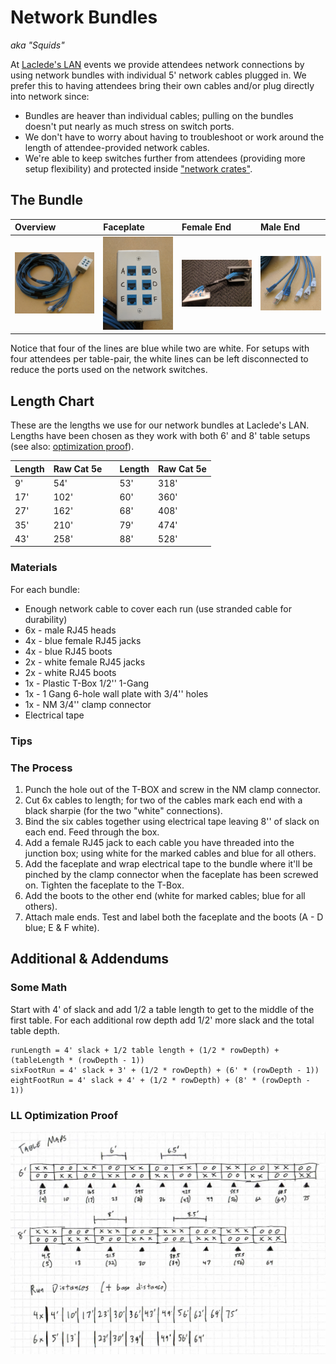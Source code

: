 # Network Bundles

*aka "Squids"*

At [Laclede's LAN](https://lacledeslan.com) events we provide attendees network connections by using network bundles with individual 5' network cables plugged in. We prefer this to having attendees bring their own cables and/or plug directly into network since:

* Bundles are heaver than individual cables; pulling on the bundles doesn't put nearly as much stress on switch ports.
* We don't have to worry about having to troubleshoot or work around the length of attendee-provided network cables.
* We're able to keep switches further from attendees (providing more setup flexibility) and protected inside ["network crates"](./NetworkCrates.md).

## The Bundle

| Overview                                                       | Faceplate                                                         | Female End                                                                    | Male End                                                          |
| :------------------------------------------------------------- | :---------------------------------------------------------------- | :---------------------------------------------------------------------------- | :---------------------------------------------------------------- |
| ![Overview](../.images/networkbundles_overview.jpg "Overview") | ![Faceplate](../.images/networkbundles_faceplate.jpg "Faceplate") | ![Female Ends](../.images/networkbundles_femaleconnections.jpg "Female Ends") | ![Male Ends](../.images/networkbundles_male-ends.jpg "Male Ends") |

Notice that four of the lines are blue while two are white. For setups with four attendees per table-pair, the white lines can be left disconnected to reduce the ports used on the network switches.

## Length Chart

These are the lengths we use for our network bundles at Laclede's LAN. Lengths have been chosen as they work with both 6' and 8' table setups (see also: [optimization proof](#LL-Optimization-Proof)).

| Length | Raw Cat 5e |   | Length | Raw Cat 5e |
| ------ | ---------- |---| ------ | ---------- |
| 9'     | 54'        |   | 53'    | 318'       |
| 17'    | 102'       |   | 60'    | 360'       |
| 27'    | 162'       |   | 68'    | 408'       |
| 35'    | 210'       |   | 79'    | 474'       |
| 43'    | 258'       |   | 88'    | 528'       |

### Materials

For each bundle:

* Enough network cable to cover each run (use stranded cable for durability)
* 6x - male RJ45 heads
* 4x - blue female RJ45 jacks
* 4x - blue RJ45 boots
* 2x - white female RJ45 jacks
* 2x - white RJ45 boots
* 1x - Plastic T-Box 1/2'' 1-Gang
* 1x - 1 Gang 6-hole wall plate with 3/4'' holes
* 1x - NM 3/4'' clamp connector
* Electrical tape

### Tips

### The Process

1. Punch the hole out of the T-BOX and screw in the NM clamp connector.
2. Cut 6x cables to length; for two of the cables mark each end with a black sharpie (for the two "white" connections).
3. Bind the six cables together using electrical tape leaving 8'' of slack on each end. Feed through the box.
4. Add a female RJ45 jack to each cable you have threaded into the junction box; using white for the marked cables and blue for all others.
5. Add the faceplate and wrap electrical tape to the bundle where it'll be pinched by the clamp connector when the faceplate has been screwed on. Tighten the faceplate to the T-Box.
6. Add the boots to the other end (white for marked cables; blue for all others).
7. Attach male ends. Test and label both the faceplate and the boots (A - D blue; E & F white).

## Additional & Addendums

### Some Math

Start with 4' of slack and add 1/2 a table length to get to the middle of the first table. For each additional row depth add 1/2' more slack and the total table depth.

```text
runLength = 4' slack + 1/2 table length + (1/2 * rowDepth) + (tableLength * (rowDepth - 1))
sixFootRun = 4' slack + 3' + (1/2 * rowDepth) + (6' * (rowDepth - 1))
eightFootRun = 4' slack + 4' + (1/2 * rowDepth) + (8' * (rowDepth - 1))
```

### LL Optimization Proof

![LL Optimization Proof](../.images/networkbundles_optimizedproof.png "LL Optimization Proof")
